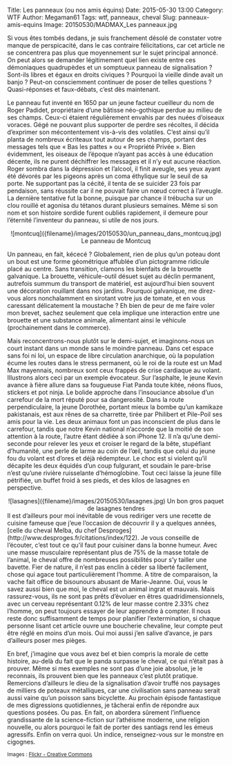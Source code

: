 Title: Les panneaux (ou nos amis équins)
Date: 2015-05-30 13:00
Category: WTF
Author: Megaman61
Tags: wtf, panneaux, cheval
Slug: panneaux-amis-equins
Image: 20150530/MADMAX_Les panneaux.jpg


Si vous êtes tombés dedans, je suis franchement désolé de constater votre manque de perspicacité, dans le cas contraire félicitations, car cet article ne se concentrera pas plus que moyennement sur le sujet principal annoncé. On peut alors se demander légitimement quel lien existe entre ces démoniaques quadrupèdes et un somptueux panneau de signalisation ? Sont-ils libres et égaux en droits civiques ? Pourquoi la vieille dinde avait un banjo ? Peut-on consciemment continuer de poser de telles questions ? Quasi-réponses et faux-débats, c’est dès maintenant.

Le panneau fut inventé en 1650 par un jeune facteur cueilleur du nom de Roger Padidet, propriétaire d’une bâtisse néo-gothique perdue au milieu de ses champs. Ceux-ci étaient régulièrement envahis par des nuées d’oiseaux voraces. Gégé ne pouvant plus supporter de perdre ses récoltes, il décida d’exprimer son mécontentement vis-à-vis des volatiles. C’est ainsi qu’il planta de nombreux écriteaux tout autour de ses champs, portant des messages tels que « Bas les pattes » ou « Propriété Privée ». Bien évidemment, les oiseaux de l’époque n’ayant pas accès à une éducation décente, ils ne purent déchiffrer les messages et il n’y eut aucune réaction. Roger sombra dans la dépression et l’alcool, il finit aveugle, ses yeux ayant été dévorés par les pigeons après un coma éthylique sur le seuil de sa porte. Ne supportant pas la cécité, il tenta de se suicider 23 fois par pendaison, sans réussite car il ne pouvait faire un nœud correct à l’aveugle. La dernière tentative fut la bonne, puisque par chance il trébucha sur un clou rouillé et agonisa du tétanos durant plusieurs semaines. Même si son nom et son histoire sordide furent oubliés rapidement, il demeure pour l’éternité l’inventeur du panneau, si utile de nos jours.

<center>
	<span class="figure">
		![montcuq]({filename}/images/20150530/un_panneau_dans_montcuq.jpg)
		<span class="caption">Le panneau de Montcuq</span>
	</span>
</center>

Un panneau, en fait, kécecé ? Globalement, rien de plus qu’un poteau dont un bout est une forme géométrique affublée d’un pictogramme ridicule placé au centre. Sans transition, clamons les bienfaits de la brouette galvanique. La brouette, véhicule-outil désuet sujet au déclin permanent, autrefois summum du transport de matériel, est aujourd’hui bien souvent une décoration rouillant dans nos jardins. Pourquoi galvanique, me direz-vous alors nonchalamment en sirotant votre jus de tomate, et en vous caressant délicatement  la moustache ? Eh bien de peur de me faire voler mon brevet, sachez seulement que cela implique une interaction entre une brouette et une substance animale, alimentant ainsi le véhicule (prochainement dans le commerce).

Mais reconcentrons-nous plutôt sur le demi-sujet, et imaginons-nous un court instant dans un monde sans le moindre panneau. Dans cet espace sans foi ni loi, un espace de libre circulation anarchique, où la population écume les routes dans le stress permanent, où le roi de la route est un Mad Max mayennais,  nombreux sont ceux frappés de crise cardiaque au volant. Illustrons alors ceci par un exemple évocateur. Sur l’asphalte, le jeune Kevin avance à fière allure dans sa fougueuse Fiat Panda toute kitée, néons fluos, stickers et pot ninja. Le bolide approche dans l’insouciance absolue d’un carrefour de la mort réputé pour sa dangerosité.  Dans la route perpendiculaire, la jeune Dorothée, portant mieux la bombe qu’un kamikaze pakistanais, est aux rênes de sa charrette, tirée par Philibert et Pile-Poil ses amis pour la vie. Les deux animaux font un pas inconscient de plus dans le carrefour, tandis que notre Kevin national n’accorde que la moitié de son attention à la route, l’autre étant dédiée à son iPhone 12. Il n’a qu’une demi-seconde pour relever les yeux et croiser le regard de la bête, stupéfiant d’humanité,  une perle de larme au coin de l’œil, tandis que celui  du jeune fou du volant est d’ores et déjà rédempteur. Le choc est si violent qu’il décapite les deux équidés d’un coup fulgurant, et soudain le pare-brise n’est qu’une rivière ruisselante d’hémoglobine. Tout ceci laisse la jeune fille pétrifiée, un buffet froid à ses pieds, et des kilos de lasagnes en perspective.
<center>
	<span class="figure">
		![lasagnes]({filename}/images/20150530/lasagnes.jpg)
		<span class="caption">Un bon gros paquet de lasagnes tendres</span>
	</span>
</center>
Il est d’ailleurs pour moi inévitable de vous rediriger vers une recette de cuisine fameuse que j’eue l’occasion de découvrir il y a quelques années, [celle du cheval Melba, du chef Desproges](http://www.desproges.fr/citations/index/122). Je vous conseille de l’écouter, c’est tout ce qu’il faut pour cuisiner dans la bonne humeur. Avec une masse musculaire représentant plus de 75% de la masse totale de l’animal, le cheval offre de nombreuses possibilités pour s’y tailler une bavette. Fier de nature, il n’est pas enclin à céder sa liberté facilement, chose qui agace tout particulièrement l’homme. A titre de comparaison, la vache fait office de bisounours abusant de Marie-Jeanne. Oui, vous le savez aussi bien que moi, le cheval est un animal ingrat et mauvais. Mais rassurez-vous, ils ne sont pas prêts d’évoluer en êtres quadridimensionnels, avec un cerveau représentant 0.12% de leur masse contre 2.33% chez l’homme, on peut toujours essayer de leur apprendre à compter. Il nous reste donc suffisamment de temps pour planifier l’extermination, si chaque personne lisant cet article ouvre une boucherie chevaline, leur compte peut être réglé en moins d’un mois. Oui moi aussi j’en salive d’avance, je pars d’ailleurs poser mes pièges.


En bref, j’imagine que vous avez bel et bien compris la morale de cette histoire, au-delà du fait que le panda surpasse le cheval, ce qui n’était pas à prouver. Même si mes exemples ne sont pas d’une joie absolue, je le reconnais, ils prouvent bien que les panneaux c’est plutôt pratique. Remercions d’ailleurs le dieu de la signalisation d’avoir truffé nos paysages de milliers de poteaux métalliques, car une civilisation sans panneau serait aussi vaine qu’un poisson sans bicyclette. 
Au prochain épisode fantastique de mes digressions quotidiennes, je tâcherai enfin de répondre aux questions posées. Ou pas. En fait, on abordera sûrement l’influence grandissante de la science-fiction sur l’athéisme moderne, une religion nouvelle, ou alors pourquoi le fait de porter des santiags rend les émeus agressifs. Enfin on verra quoi. Un indice, renseignez-vous sur le monstre en cigognes.

<small> Images : [Flickr - Creative Commons](https://www.flickr.com) </small>